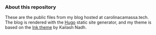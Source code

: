 ### About this repository

These are the public files from my blog hosted at carolinacamassa.tech. The blog is rendered with the [Hugo](https://gohugo.io) static site generator, and my theme is based on the [Ink theme](https://github.com/knadh/hugo-ink) by Kailash Nadh.
